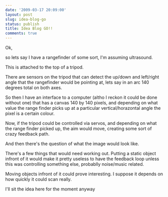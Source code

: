 ```yaml
---
date: '2009-03-17 20:09:00'
layout: post
slug: idea-blog-go
status: publish
title: Idea Blog GO!!
comments: true
---
```


Ok,  
  
so lets say I have a rangefinder of some sort, I'm assuming ultrasound.  
  
This is attached to the top of a tripod.  
  
There are sensors on the tripod that can detect the up/down and left/right angle that the rangefinder would be pointing at, lets say in an arc 140 degrees total on both axes.  
  
So then I have an interface to a computer (altho I reckon it could be done without one) that has a canvas 140 by 140 pixels, and depending on what value the range finder picks up at a particular vertical/horazontal angle the pixel is a certain colour.  
  
Now, if the tripod could be controlled via servos, and depending on what the range finder picked up, the aim would move, creating some sort of crazy feedback path.  
  
And then there's the question of what the image would look like.  
  
There's a few things that would need working out. Putting a static object infront of it would make it pretty useless to have the feedback loop unless this was controlling something else, probablly noise/music related.  
  
Moving objects infront of it could prove interesting. I suppose it depends on how quickly it could scan really.  
  
  
I'll sit the idea here for the moment anyway
